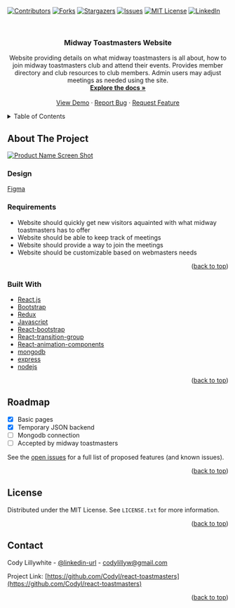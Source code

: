 <div id="top"></div>

[![Contributors][contributors-shield]][contributors-url]
[![Forks][forks-shield]][forks-url]
[![Stargazers][stars-shield]][stars-url]
[![Issues][issues-shield]][issues-url]
[![MIT License][license-shield]][license-url]
[![LinkedIn][linkedin-shield]][linkedin-url]



<!-- PROJECT LOGO -->
<br />
<div align="center">
<!--   <a href="https://github.com/Codyl/react-toastmasters">
    <img src="images/logo.png" alt="Logo" width="80" height="80">
  </a> -->

<h3 align="center">Midway Toastmasters Website</h3>

  <p align="center">
    Website providing details on what midway toastmasters is all about, how to join midway toastmasters club and attend their events. Provides member directory and club resources to club members. Admin users may adjust meetings as needed using the site.
    <br />
    <a href="https://github.com/Codyl/react-toastmasters"><strong>Explore the docs »</strong></a>
    <br />
    <br />
    <a href="https://mwtoastmasters.netlify.app">View Demo</a>
    ·
    <a href="https://github.com/Codyl/react-toastmasters/issues">Report Bug</a>
    ·
    <a href="https://github.com/Codyl/react-toastmasters/issues">Request Feature</a>
  </p>
</div>



<!-- TABLE OF CONTENTS -->
<details>
  <summary>Table of Contents</summary>
  <ol>
    <li>
      <a href="#about-the-project">About The Project</a>
      <ul>
        <li><a href="#built-with">Built With</a></li>
      </ul>
    </li>
    <li><a href="#roadmap">Roadmap</a></li>
    <li><a href="#contributing">Contributing</a></li>
    <li><a href="#license">License</a></li>
    <li><a href="#contact">Contact</a></li>
  </ol>
</details>



<!-- ABOUT THE PROJECT -->
## About The Project

[![Product Name Screen Shot][product-screenshot]](https://example.com)
### Design
[Figma](https://www.figma.com/file/89N7iy4UHFkvPAlwujOyhD/Toastmasters-bootstrap)

### Requirements
* Website should quickly get new visitors aquainted with what midway toastmasters has to offer
* Website should be able to keep track of meetings
* Website should provide a way to join the meetings
* Website should be customizable based on webmasters needs

<p align="right">(<a href="#top">back to top</a>)</p>



### Built With


* [React.js](https://reactjs.org/)
* [Bootstrap](https://getbootstrap.com)
* [Redux](https://redux.js.org/)
* [Javascript](https://www.w3schools.com/js/)
* [React-bootstrap](https://react-bootstrap.github.io/)
* [React-transition-group](https://reactcommunity.org/react-transition-group/)
* [React-animation-components](https://www.npmjs.com/package/react-animation-components)
* [mongodb](https://www.mongodb.com/)
* [express](https://expressjs.com/)
* [nodejs](https://nodejs.org/en/)

<!-- USAGE EXAMPLES -->
<!-- ## Usage

Use this space to show useful examples of how a project can be used. Additional screenshots, code examples and demos work well in this space. You may also link to more resources.

_For more examples, please refer to the [Documentation](https://example.com)_ -->

<p align="right">(<a href="#top">back to top</a>)</p>



<!-- ROADMAP -->
## Roadmap

- [x] Basic pages
- [x] Temporary JSON backend
- [ ] Mongodb connection
- [ ] Accepted by midway toastmasters

See the [open issues](https://github.com/Codyl/react-toastmasters/issues) for a full list of proposed features (and known issues).

<p align="right">(<a href="#top">back to top</a>)</p>



<!-- CONTRIBUTING -->
<!-- ## Contributing

Contributions are what make the open source community such an amazing place to learn, inspire, and create. Any contributions you make are **greatly appreciated**.

If you have a suggestion that would make this better, please fork the repo and create a pull request. You can also simply open an issue with the tag "enhancement".
Don't forget to give the project a star! Thanks again!

1. Fork the Project
2. Create your Feature Branch (`git checkout -b feature/AmazingFeature`)
3. Commit your Changes (`git commit -m 'Add some AmazingFeature'`)
4. Push to the Branch (`git push origin feature/AmazingFeature`)
5. Open a Pull Request

<p align="right">(<a href="#top">back to top</a>)</p>



<!-- LICENSE -->
## License

Distributed under the MIT License. See `LICENSE.txt` for more information.

<p align="right">(<a href="#top">back to top</a>)</p>



<!-- CONTACT -->
## Contact

Cody Lillywhite - [@linkedin-url](https://www.linkedin.com/in/cody-lillywhite/) - codylillyw@gmail.com

Project Link: [https://github.com/Codyl/react-toastmasters](https://github.com/Codyl/react-toastmasters)

<p align="right">(<a href="#top">back to top</a>)</p>



<!-- MARKDOWN LINKS & IMAGES -->
<!-- https://www.markdownguide.org/basic-syntax/#reference-style-links -->
[contributors-shield]: https://img.shields.io/github/contributors/Codyl/react-toastmasters.svg?style=for-the-badge
[contributors-url]: https://github.com/Codyl/react-toastmasters/graphs/contributors
[forks-shield]: https://img.shields.io/github/forks/Codyl/react-toastmasters.svg?style=for-the-badge
[forks-url]: https://github.com/Codyl/react-toastmasters/network/members
[stars-shield]: https://img.shields.io/github/stars/Codyl/react-toastmasters.svg?style=for-the-badge
[stars-url]: https://github.com/Codyl/react-toastmasters/stargazers
[issues-shield]: https://img.shields.io/github/issues/Codyl/react-toastmasters.svg?style=for-the-badge
[issues-url]: https://github.com/Codyl/react-toastmasters/issues
[license-shield]: https://img.shields.io/github/license/Codyl/react-toastmasters.svg?style=for-the-badge
[license-url]: https://github.com/Codyl/react-toastmasters/blob/master/LICENSE.txt
[linkedin-shield]: https://img.shields.io/badge/-LinkedIn-black.svg?style=for-the-badge&logo=linkedin&colorB=555
[linkedin-url]: https://www.linkedin.com/in/cody-lillywhite/
[product-screenshot]: images/screenshot.png
